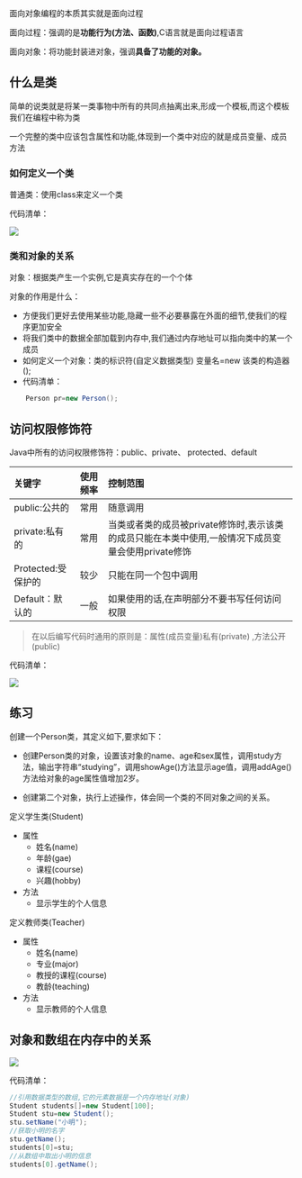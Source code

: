 
面向对象编程的本质其实就是面向过程

面向过程：强调的是**功能行为(方法、函数)**,C语言就是面向过程语言

面向对象：将功能封装进对象，强调**具备了功能的对象。**


## 什么是类

简单的说类就是将某一类事物中所有的共同点抽离出来,形成一个模板,而这个模板我们在编程中称为类

一个完整的类中应该包含属性和功能,体现到一个类中对应的就是成员变量、成员方法


### 如何定义一个类

普通类：使用class来定义一个类

代码清单：

![](_v_images/20190310161635427_320.png)


### 类和对象的关系

对象：根据类产生一个实例,它是真实存在的一个个体

对象的作用是什么：

- 方便我们更好去使用某些功能,隐藏一些不必要暴露在外面的细节,使我们的程序更加安全
- 将我们类中的数据全部加载到内存中,我们通过内存地址可以指向类中的某一个成员
- 如何定义一个对象：类的标识符(自定义数据类型)	变量名=new 该类的构造器();
- 代码清单：

```java
    Person pr=new Person();
```

## 访问权限修饰符

Java中所有的访问权限修饰符：public、private、 protected、default

| 关键字              | 使用频率 | 控制范围                                         |
| :----------------- | :------ | :---------------------------------------------- |
| public:公共的       | 常用     | 随意调用                                         |
| private:私有的      | 常用     | 当类或者类的成员被private修饰时,表示该类的成员只能在本类中使用,一般情况下成员变量会使用private修饰        |
| Protected:受保护的	 | 较少     | 只能在同一个包中调用                              |
| Default：默认的     | 一般     | 如果使用的话,在声明部分不要书写任何访问权限          |

> 在以后编写代码时通用的原则是：属性(成员变量)私有(private) ,方法公开(public)

代码清单：

![](_v_images/20190310162426728_2352.png)

## 练习

创建一个Person类，其定义如下,要求如下：

- 创建Person类的对象，设置该对象的name、age和sex属性，调用study方法，输出字符串“studying”，调用showAge()方法显示age值，调用addAge()方法给对象的age属性值增加2岁。

- 创建第二个对象，执行上述操作，体会同一个类的不同对象之间的关系。

定义学生类(Student)

- 属性
    - 姓名(name)
    - 年龄(gae)
    - 课程(course)
    - 兴趣(hobby)
- 方法
    - 显示学生的个人信息


定义教师类(Teacher)

- 属性
    - 姓名(name)
    - 专业(major)
    - 教授的课程(course)
    - 教龄(teaching)
- 方法
    - 显示教师的个人信息

## 对象和数组在内存中的关系

![](_v_images/20190310162802499_28646.png)

代码清单：

```java
//引用数据类型的数组,它的元素数据是一个内存地址(对象)
Student students[]=new Student[100];
Student stu=new Student();
stu.setName("小明");
//获取小明的名字
stu.getName();
students[0]=stu;
//从数组中取出小明的信息
students[0].getName();
```